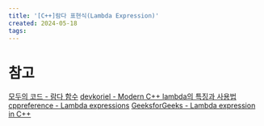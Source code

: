 ```yaml
---
title: '[C++]람다 표현식(Lambda Expression)'
created: 2024-05-18
tags:
---
```









# 참고
[모두의 코드 - 람다 함수][1]
[devkoriel - Modern C++ lambda의 특징과 사용법][2]
[cppreference - Lambda expressions][3]
[GeeksforGeeks - Lambda expression in C++][4]

[1]: https://modoocode.com/196
[2]:https://blog.koriel.kr/modern-cpp-lambdayi-teugjinggwa-sayongbeob/
[3]:https://en.cppreference.com/w/cpp/language/lambda
[4]:https://www.geeksforgeeks.org/lambda-expression-in-c/